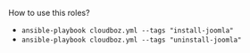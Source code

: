 How to use this roles?
- `ansible-playbook cloudboz.yml --tags "install-joomla"`
- `ansible-playbook cloudboz.yml --tags "uninstall-joomla"`

